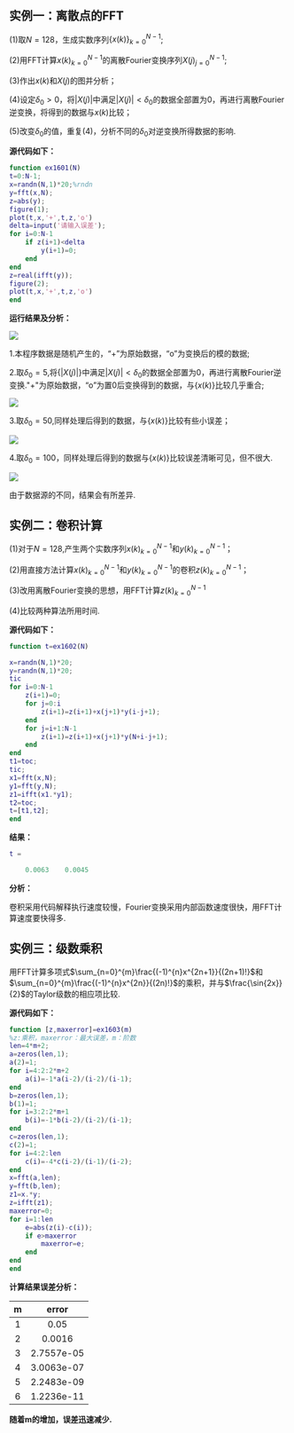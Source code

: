 

## 实例一：离散点的FFT

(1)取$N=128$，生成实数序列$\{x(k)\}_{k=0}^{N-1}$;

(2)用FFT计算${x(k)}_{k=0}^{N-1}$的离散Fourier变换序列${X(j)}_{j=0}^{N-1}$;

(3)作出${x(k)}$和${X(j)}$的图并分析；

(4)设定$\delta_{0}>0$，将${|X(j)|}$中满足$|X(j)|<\delta_{0}$的数据全部置为0，再进行离散Fourier逆变换，将得到的数据与${x(k)}$比较；

(5)改变$\delta_{0}$的值，重复(4)，分析不同的$\delta_{0}$对逆变换所得数据的影响.

<!--more-->

**源代码如下：**

```matlab
function ex1601(N)
t=0:N-1;
x=randn(N,1)*20;%rndn
y=fft(x,N);
z=abs(y);
figure(1);
plot(t,x,'+',t,z,'o')
delta=input('请输入误差');
for i=0:N-1
    if z(i+1)<delta
        y(i+1)=0;
    end
end
z=real(ifft(y));
figure(2);
plot(t,x,'+',t,z,'o')
end
```

**运行结果及分析：**

![](https://gitee.com/yixin-oss/blogImage/raw/master/img/FFT1-1.jpg)

1.本程序数据是随机产生的，“+”为原始数据，“o”为变换后的模的数据;

2.取$\delta_{0}=5$,将$\{|X(j)|\}$中满足$|X(j)|<\delta_{0}$的数据全部置为0，再进行离散Fourier逆变换."+"为原始数据，“o”为置0后变换得到的数据，与$\{x(k)\}$比较几乎重合;

![](https://gitee.com/yixin-oss/blogImage/raw/master/img/FFT1-2.jpg)

3.取$\delta_{0}=50$,同样处理后得到的数据，与$\{x(k)\}$比较有些小误差；

![](https://gitee.com/yixin-oss/blogImage/raw/master/img/FFT1-3.jpg)

4.取$\delta_{0}=100$，同样处理后得到的数据与$\{x(k)\}$比较误差清晰可见，但不很大.

![](https://gitee.com/yixin-oss/blogImage/raw/master/img/FFT1-4.jpg)

由于数据源的不同，结果会有所差异.

## 实例二：卷积计算

(1)对于$N=128$,产生两个实数序列${x(k)}_{k=0}^{N-1}$和${y(k)}_{k=0}^{N-1}$；

(2)用直接方法计算${x(k)}_{k=0}^{N-1}$和${y(k)}_{k=0}^{N-1}$的卷积${z(k)}_{k=0}^{N-1}$；

(3)改用离散Fourier变换的思想，用FFT计算${z(k)}_{k=0}^{N-1}$

(4)比较两种算法所用时间.

**源代码如下：**

```matlab
function t=ex1602(N)

x=randn(N,1)*20;
y=randn(N,1)*20;
tic
for i=0:N-1
    z(i+1)=0;
    for j=0:i
        z(i+1)=z(i+1)+x(j+1)*y(i-j+1);
    end
    for j=i+1:N-1
        z(i+1)=z(i+1)+x(j+1)*y(N+i-j+1);
    end
end
t1=toc;
tic;
x1=fft(x,N);
y1=fft(y,N);
z1=ifft(x1.*y1);
t2=toc;
t=[t1,t2];
end
```

**结果：**

```matlab
t =

    0.0063    0.0045
```

**分析：**

卷积采用代码解释执行速度较慢，Fourier变换采用内部函数速度很快，用FFT计算速度要快得多.

## 实例三：级数乘积

用FFT计算多项式$\sum_{n=0}^{m}\frac{(-1)^{n}x^{2n+1}}{(2n+1)!}$和$\sum_{n=0}^{m}\frac{(-1)^{n}x^{2n}}{(2n)!}$的乘积，并与$\frac{\sin{2x}}{2}$的Taylor级数的相应项比较.

**源代码如下：**

```matlab
function [z,maxerror]=ex1603(m)
%z:乘积，maxerror：最大误差，m：阶数
len=4*m+2;
a=zeros(len,1);
a(2)=1;
for i=4:2:2*m+2
    a(i)=-1*a(i-2)/(i-2)/(i-1);
end
b=zeros(len,1);
b(1)=1;
for i=3:2:2*m+1
    b(i)=-1*b(i-2)/(i-2)/(i-1);
end
c=zeros(len,1);
c(2)=1;
for i=4:2:len
    c(i)=-4*c(i-2)/(i-1)/(i-2);
end
x=fft(a,len);
y=fft(b,len);
z1=x.*y;
z=ifft(z1);
maxerror=0;
for i=1:len
    e=abs(z(i)-c(i));
    if e>maxerror
        maxerror=e;
    end
end
end
```

**计算结果误差分析：**

|  m   |   error    |
| :--: | :--------: |
|  1   |    0.05    |
|  2   |   0.0016   |
|  3   | 2.7557e-05 |
|  4   | 3.0063e-07 |
|  5   | 2.2483e-09 |
|  6   | 1.2236e-11 |

**随着m的增加，误差迅速减少.**